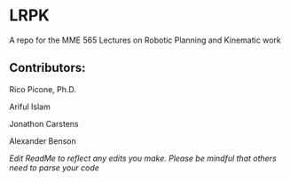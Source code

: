 # LRPK
A repo for the MME 565 Lectures on Robotic Planning and Kinematic work

## Contributors:

Rico Picone, Ph.D.

Ariful Islam

Jonathon Carstens

Alexander Benson


*Edit ReadMe to reflect any edits you make. Please be mindful that others need to parse your code*
